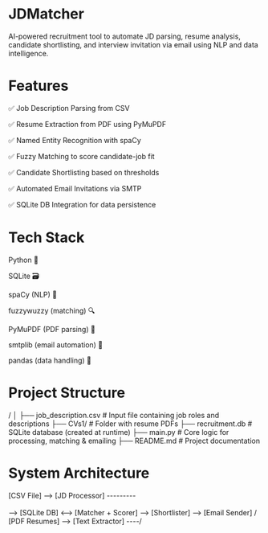 # JDMatcher

AI-powered recruitment tool to automate JD parsing, resume analysis, candidate shortlisting, and interview invitation via email using NLP and data intelligence.

 # Features
✅ Job Description Parsing from CSV

✅ Resume Extraction from PDF using PyMuPDF

✅ Named Entity Recognition with spaCy

✅ Fuzzy Matching to score candidate-job fit

✅ Candidate Shortlisting based on thresholds

✅ Automated Email Invitations via SMTP

✅ SQLite DB Integration for data persistence

# Tech Stack
Python 🐍

SQLite 🗃️

spaCy (NLP) 🧠

fuzzywuzzy (matching) 🔍

PyMuPDF (PDF parsing) 📄

smtplib (email automation) 📧

pandas (data handling) 🐼

# Project Structure

/
│
├── job_description.csv         # Input file containing job roles and descriptions
├── CVs1/                       # Folder with resume PDFs
├── recruitment.db              # SQLite database (created at runtime)
├── main.py                     # Core logic for processing, matching & emailing
├── README.md                   # Project documentation

# System Architecture


[CSV File] --> [JD Processor] ---------\
                                        \
                                         --> [SQLite DB] <--> [Matcher + Scorer] --> [Shortlister] --> [Email Sender]
                                        /
[PDF Resumes] --> [Text Extractor] ----/
